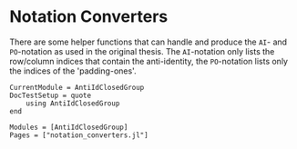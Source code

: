 # Notation Converters

There are some helper functions that can handle and produce the `AI`- and `PO`-notation as used in the original thesis.
The `AI`-notation only lists the row/column indices that contain the anti-identity, the `PO`-notation lists only the indices of the 'padding-ones'.

```@meta
CurrentModule = AntiIdClosedGroup
DocTestSetup = quote
    using AntiIdClosedGroup
end
```

```@autodocs
Modules = [AntiIdClosedGroup]
Pages = ["notation_converters.jl"]
```